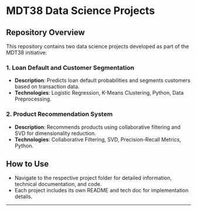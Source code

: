# MDT38 Data Science Projects

## Repository Overview

This repository contains two data science projects developed as part of the MDT38 initiative:

### 1. Loan Default and Customer Segmentation
- **Description**: Predicts loan default probabilities and segments customers based on transaction data.
- **Technologies**: Logistic Regression, K-Means Clustering, Python, Data Preprocessing.

### 2. Product Recommendation System
- **Description**: Recommends products using collaborative filtering and SVD for dimensionality reduction.
- **Technologies**: Collaborative Filtering, SVD, Precision-Recall Metrics, Python.

## How to Use
- Navigate to the respective project folder for detailed information, technical documentation, and code.
- Each project includes its own README and tech doc for implementation details.

---
